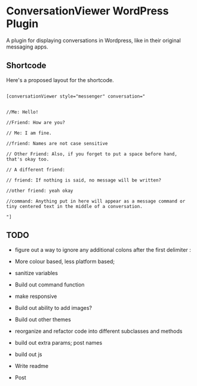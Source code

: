 # ConversationViewer WordPress Plugin
A plugin for displaying conversations in Wordpress, like in their original messaging apps.

## Shortcode
Here's a proposed layout for the shortcode.
`````

[conversationViewer style="messenger" conversation="

 
//Me: Hello!

//Friend: How are you?

// Me: I am fine.

//friend: Names are not case sensitive

// Other Friend: Also, if you forget to put a space before hand, that's okay too.

// A different friend: 

// friend: If nothing is said, no message will be written?

//other friend: yeah okay

//command: Anything put in here will appear as a message command or tiny centered text in the middle of a conversation.

"]

`````

## TODO
* figure out a way to ignore any additional colons after the first delimiter :

* More colour based, less platform based;
* sanitize variables
* Build out command function
* make responsive
* Build out ability to add images?
* Build out other themes
* reorganize and refactor code into different subclasses and methods
* build out extra params; post names
* build out js
* Write readme
* Post